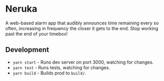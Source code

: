 # Neruka

A web-based alarm app that audibly announces time remaining every so often, increasing in frequency the closer it gets to the end. Stop working past the end of your timebox!

## Development

- `yarn start` - Runs dev server on port 3000, watching for changes.
- `yarn test` - Runs tests, watching for changes.
- `yarn build` - Builds prod to `build/`.